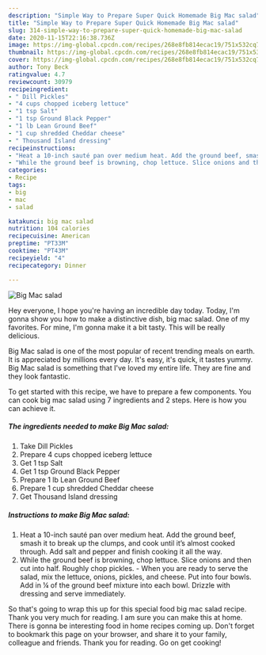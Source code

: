 ```yaml
---
description: "Simple Way to Prepare Super Quick Homemade Big Mac salad"
title: "Simple Way to Prepare Super Quick Homemade Big Mac salad"
slug: 314-simple-way-to-prepare-super-quick-homemade-big-mac-salad
date: 2020-11-15T22:16:38.736Z
image: https://img-global.cpcdn.com/recipes/268e8fb814ecac19/751x532cq70/big-mac-salad-recipe-main-photo.jpg
thumbnail: https://img-global.cpcdn.com/recipes/268e8fb814ecac19/751x532cq70/big-mac-salad-recipe-main-photo.jpg
cover: https://img-global.cpcdn.com/recipes/268e8fb814ecac19/751x532cq70/big-mac-salad-recipe-main-photo.jpg
author: Tony Beck
ratingvalue: 4.7
reviewcount: 30979
recipeingredient:
- " Dill Pickles"
- "4 cups chopped iceberg lettuce"
- "1 tsp Salt"
- "1 tsp Ground Black Pepper"
- "1 lb Lean Ground Beef"
- "1 cup shredded Cheddar cheese"
- " Thousand Island dressing"
recipeinstructions:
- "Heat a 10-inch sauté pan over medium heat. Add the ground beef, smash it to break up the clumps, and cook until it’s almost cooked through. Add salt and pepper and finish cooking it all the way."
- "While the ground beef is browning, chop lettuce. Slice onions and then cut into half. Roughly chop pickles. When you are ready to serve the salad, mix the lettuce, onions, pickles, and cheese. Put into four bowls. Add in ¼ of the ground beef mixture into each bowl. Drizzle with dressing and serve immediately."
categories:
- Recipe
tags:
- big
- mac
- salad

katakunci: big mac salad 
nutrition: 104 calories
recipecuisine: American
preptime: "PT33M"
cooktime: "PT43M"
recipeyield: "4"
recipecategory: Dinner

---
```



![Big Mac salad](https://img-global.cpcdn.com/recipes/268e8fb814ecac19/751x532cq70/big-mac-salad-recipe-main-photo.jpg)

Hey everyone, I hope you're having an incredible day today. Today, I'm gonna show you how to make a distinctive dish, big mac salad. One of my favorites. For mine, I'm gonna make it a bit tasty. This will be really delicious.

Big Mac salad is one of the most popular of recent trending meals on earth. It is appreciated by millions every day. It's easy, it's quick, it tastes yummy. Big Mac salad is something that I've loved my entire life. They are fine and they look fantastic.




To get started with this recipe, we have to prepare a few components. You can cook big mac salad using 7 ingredients and 2 steps. Here is how you can achieve it.

<!--inarticleads1-->

##### The ingredients needed to make Big Mac salad:

1. Take  Dill Pickles
1. Prepare 4 cups chopped iceberg lettuce
1. Get 1 tsp Salt
1. Get 1 tsp Ground Black Pepper
1. Prepare 1 lb Lean Ground Beef
1. Prepare 1 cup shredded Cheddar cheese
1. Get  Thousand Island dressing




<!--inarticleads2-->

##### Instructions to make Big Mac salad:

1. Heat a 10-inch sauté pan over medium heat. Add the ground beef, smash it to break up the clumps, and cook until it’s almost cooked through. Add salt and pepper and finish cooking it all the way.
1. While the ground beef is browning, chop lettuce. Slice onions and then cut into half. Roughly chop pickles. - When you are ready to serve the salad, mix the lettuce, onions, pickles, and cheese. Put into four bowls. Add in ¼ of the ground beef mixture into each bowl. Drizzle with dressing and serve immediately.




So that's going to wrap this up for this special food big mac salad recipe. Thank you very much for reading. I am sure you can make this at home. There is gonna be interesting food in home recipes coming up. Don't forget to bookmark this page on your browser, and share it to your family, colleague and friends. Thank you for reading. Go on get cooking!
